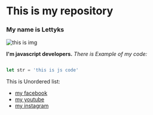 # This is my repository

### My name is Lettyks

![this is img](https://encrypted-tbn0.gstatic.com/images?q=tbn:ANd9GcTxIGkGEOxhohZ7wOw0PZM461PzcdhUFBjHSA&s)

**I'm javascript developers.**
*There is Example of my code:*

```javascript

let str = 'this is js code'

```
This is Unordered list:

* [my facebook](https://facebook.com)
* [my youtube](https://youtube.com)
* [my instagram](https://instagram.com)